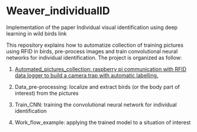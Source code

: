 # Weaver_individualID

Implementation of the paper Individual visual identification using deep learning in wild birds link

This repository explains how to automatize collection of training pictures using RFID in birds, pre-process images and train convolutional neural networks for individual identification.
The project is organized as follow:

1)	[Automated_pictures_collection: raspberry pi communication with RFID data logger to build a camera trap with automatic labelling.](https://github.com/AndreCFerreira/Weaver_individualID/tree/master/Automated_pictures_collection)

2)	Data_pre-processing: localize and extract birds (or the body part of interest) from the pictures

3)	Train_CNN: training the convolutional neural network for individual identification

4)	Work_flow_example: applying the trained model to a situation of interest

